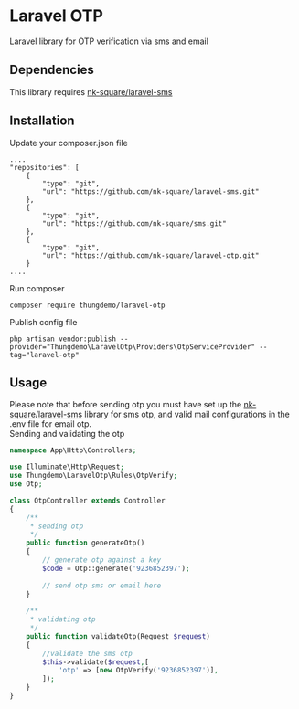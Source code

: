 # Laravel OTP
Laravel library for OTP verification via sms and email
## Dependencies
This library requires [nk-square/laravel-sms](https://github.com/nk-square/laravel-sms)
## Installation
Update your composer.json file
```
....
"repositories": [
    {
        "type": "git",
        "url": "https://github.com/nk-square/laravel-sms.git"
    },
    {
        "type": "git",
        "url": "https://github.com/nk-square/sms.git"
    },
    {
        "type": "git",
        "url": "https://github.com/nk-square/laravel-otp.git"
    }
....
```
Run composer
```
composer require thungdemo/laravel-otp
```
Publish config file
```
php artisan vendor:publish --provider="Thungdemo\LaravelOtp\Providers\OtpServiceProvider" --tag="laravel-otp"
```
## Usage
Please note that before sending otp you must have set up the [nk-square/laravel-sms](https://github.com/nk-square/laravel-sms) library for sms otp, and valid mail configurations in the .env file for email otp.\
Sending and validating the otp
```php
namespace App\Http\Controllers;

use Illuminate\Http\Request;
use Thungdemo\LaravelOtp\Rules\OtpVerify;
use Otp;

class OtpController extends Controller
{
    /**
     * sending otp
     */
    public function generateOtp()
    {
        // generate otp against a key
        $code = Otp::generate('9236852397');
        
        // send otp sms or email here
    }
    
    /**
     * validating otp
     */
    public function validateOtp(Request $request)
    {
        //validate the sms otp
        $this->validate($request,[
            'otp' => [new OtpVerify('9236852397')],
        ]);
    }
}
